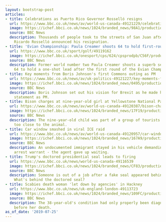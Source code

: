 ```yaml
---
layout: bootstrap-post
articles:
- title: Celebrations as Puerto Rico Governor Rosselló resigns
  url: https://www.bbc.co.uk/news/av/world-us-canada-49121229/celebrations-as-puerto-rico-governor-rossell-resigns
  image: https://ichef.bbci.co.uk/news/1024/branded_news/98A1/production/_108037093_p07hvc72.jpg
  source: BBC News
  description: Thousands of people took to the streets of San Juan after Governor
    Ricardo Rosselló announced his resignation.
- title: 'Evian Championship: Paula Creamer shoots 64 to hold first-round lead'
  url: https://www.bbc.co.uk/sport/golf/49119162
  image: https://ichef.bbci.co.uk/onesport/cps/624/cpsprodpb/C56F/production/_108034505_paulacreamer.jpg
  source: BBC News
  description: Former world number two Paula Creamer shoots a superb seven-under-par
    64 to hold a one-shot lead after the first round of the Evian Championship.
- title: Key moments from Boris Johnson's first Commons outing as PM
  url: https://www.bbc.co.uk/news/av/uk-politics-49121227/key-moments-from-boris-johnson-s-first-commons-outing-as-pm
  image: https://ichef.bbci.co.uk/news/1024/branded_news/0495/production/_108037110_p07hv8y1.jpg
  source: BBC News
  description: Boris Johnson set out his vision for Brexit as he made his first parliamentary
    statement as PM.
- title: Bison charges at nine-year-old girl at Yellowstone National Park
  url: https://www.bbc.co.uk/news/av/world-us-canada-49120387/bison-charges-at-nine-year-old-girl-at-yellowstone-national-park
  image: https://ichef.bbci.co.uk/news/1024/branded_news/17F19/production/_108037089_p07hv8n9.jpg
  source: BBC News
  description: The nine-year-old child was part of a group of tourists who were reportedly
    too close to the animal.
- title: Car window smashed in viral ICE raid
  url: https://www.bbc.co.uk/news/av/world-us-canada-49120957/car-window-smashed-in-viral-ice-raid
  image: https://ichef.bbci.co.uk/news/1024/branded_news/167A9/production/_108037029_p07hv8pg.jpg
  source: BBC News
  description: An undocumented immigrant stayed in his vehicle demanding to see an
    arrest warrant - the agent gave up waiting.
- title: Trump's doctored presidential seal leads to firing
  url: https://www.bbc.co.uk/news/world-us-canada-49116539
  image: https://ichef.bbci.co.uk/news/1024/branded_news/CF83/production/_108032135_gettyimages-1163787489.jpg
  source: BBC News
  description: Someone is out of a job after a fake seal appeared behind Mr Trump.
    What's behind the doctored seal?
- title: Scabies death woman 'let down by agencies' in Hackney
  url: https://www.bbc.co.uk/news/uk-england-london-49113723
  image: https://ichef.bbci.co.uk/news/1024/branded_news/109FC/production/_108029086_e3c5c40f-d37d-47cb-b23d-5a9ec5734e29.jpg
  source: BBC News
  description: The 38-year-old's condition had only properly been diagnosed a day
    before her death.
as_of_date: '2019-07-25'
---
```


